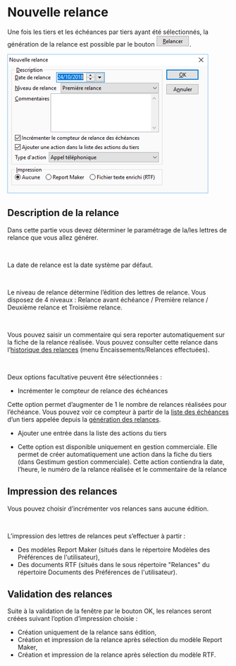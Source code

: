 # Nouvelle relance

Une fois les tiers et les échéances par tiers ayant été sélectionnés, 
 la génération de la relance est possible par le bouton ![](../assets/images/Relancer/BoutonRelancer.gif).


![](../assets/images/Relancer/Nouvelle_relance.png)
## Description de la relance


Dans cette partie vous devez déterminer le paramétrage de la/les lettres 
 de relance que vous allez générer.


 


La date de relance est la date système par défaut.


 


Le niveau de relance détermine l’édition des lettres de relance. Vous 
 disposez de 4 niveaux : Relance avant échéance / Première relance / Deuxième 
 relance et Troisième relance.


 


Vous pouvez saisir un commentaire qui sera reporter automatiquement 
 sur la fiche de la relance réalisée. Vous pouvez consulter cette relance 
 dans l’[historique 
 des relances](../Relances/RelancesEffectuees/RelancesEffectuees.md) (menu Encaissements/Relances effectuées).


 


Deux options facultative peuvent être sélectionnées :


* Incrémenter le compteur de 
 relance des échéances


Cette option permet d’augmenter de 1 le nombre 
 de relances réalisées pour l’échéance. Vous pouvez voir ce compteur à 
 partir de la [liste des échéances](EcheancesRelancer.md) d’un 
 tiers appelée depuis la [génération des relances](Relancer.md).


* Ajouter une entrée dans la 
 liste des actions du tiers


* Cette option est disponible 
 uniquement en gestion commerciale. Elle permet de créer automatiquement 
 une action dans la fiche du tiers (dans Gestimum gestion commerciale). 
 Cette action contiendra la date, l’heure, le numéro de la relance 
 réalisée et le commentaire de la relance


## Impression des relances


Vous pouvez choisir d’incrémenter vos relances sans aucune édition.


 


L’impression des lettres de relances peut s’effectuer à partir :


* Des modèles Report Maker (situés 
 dans le répertoire Modèles des Préférences de l'utilisateur),
* Des documents RTF (situés 
 dans le sous répertoire "Relances" du répertoire Documents 
 des Préférences de l'utilisateur).


## Validation des relances


Suite à la validation de la fenêtre par le bouton OK, les relances seront 
 créées suivant l’option d’impression choisie :


* Création uniquement de la 
 relance sans édition,
* Création et impression de 
 la relance après sélection du modèle Report Maker,
* Création et impression de 
 la relance après sélection du modèle RTF.


